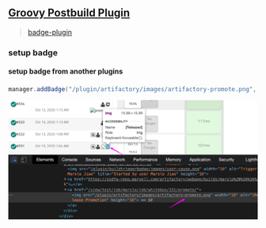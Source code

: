 
## [Groovy Postbuild Plugin](https://github.com/jenkinsci/groovy-postbuild-plugin)
> [badge-plugin](https://github.com/jenkinsci/badge-plugin/blob/master/README.md)

### setup badge
#### setup badge from another plugins
```groovy
manager.addBadge("/plugin/artifactory/images/artifactory-promote.png", "promoted")
```
![using icon from another plugin](../../screenshot/jenkins/badge.png)
